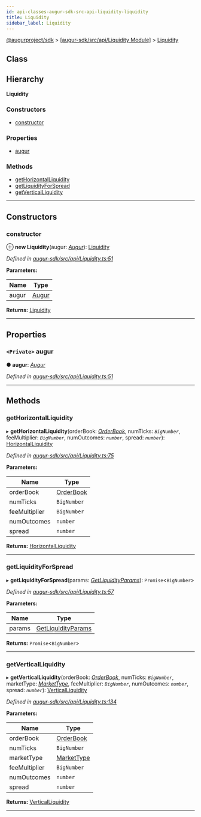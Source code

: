 ```yaml
---
id: api-classes-augur-sdk-src-api-liquidity-liquidity
title: Liquidity
sidebar_label: Liquidity
---
```


[@augurproject/sdk](api-readme.md) > [[augur-sdk/src/api/Liquidity Module]](api-modules-augur-sdk-src-api-liquidity-module.md) > [Liquidity](api-classes-augur-sdk-src-api-liquidity-liquidity.md)

## Class

## Hierarchy

**Liquidity**

### Constructors

* [constructor](api-classes-augur-sdk-src-api-liquidity-liquidity.md#constructor)

### Properties

* [augur](api-classes-augur-sdk-src-api-liquidity-liquidity.md#augur)

### Methods

* [getHorizontalLiquidity](api-classes-augur-sdk-src-api-liquidity-liquidity.md#gethorizontalliquidity)
* [getLiquidityForSpread](api-classes-augur-sdk-src-api-liquidity-liquidity.md#getliquidityforspread)
* [getVerticalLiquidity](api-classes-augur-sdk-src-api-liquidity-liquidity.md#getverticalliquidity)

---

## Constructors

<a id="constructor"></a>

###  constructor

⊕ **new Liquidity**(augur: *[Augur](api-classes-augur-sdk-src-augur-augur.md)*): [Liquidity](api-classes-augur-sdk-src-api-liquidity-liquidity.md)

*Defined in [augur-sdk/src/api/Liquidity.ts:51](https://github.com/AugurProject/augur/blob/304ca83772/packages/augur-sdk/src/api/Liquidity.ts#L51)*

**Parameters:**

| Name | Type |
| ------ | ------ |
| augur | [Augur](api-classes-augur-sdk-src-augur-augur.md) |

**Returns:** [Liquidity](api-classes-augur-sdk-src-api-liquidity-liquidity.md)

___

## Properties

<a id="augur"></a>

### `<Private>` augur

**● augur**: *[Augur](api-classes-augur-sdk-src-augur-augur.md)*

*Defined in [augur-sdk/src/api/Liquidity.ts:51](https://github.com/AugurProject/augur/blob/304ca83772/packages/augur-sdk/src/api/Liquidity.ts#L51)*

___

## Methods

<a id="gethorizontalliquidity"></a>

###  getHorizontalLiquidity

▸ **getHorizontalLiquidity**(orderBook: *[OrderBook](api-interfaces-augur-sdk-src-api-liquidity-orderbook.md)*, numTicks: *`BigNumber`*, feeMultiplier: *`BigNumber`*, numOutcomes: *`number`*, spread: *`number`*): [HorizontalLiquidity](api-interfaces-augur-sdk-src-api-liquidity-horizontalliquidity.md)

*Defined in [augur-sdk/src/api/Liquidity.ts:75](https://github.com/AugurProject/augur/blob/304ca83772/packages/augur-sdk/src/api/Liquidity.ts#L75)*

**Parameters:**

| Name | Type |
| ------ | ------ |
| orderBook | [OrderBook](api-interfaces-augur-sdk-src-api-liquidity-orderbook.md) |
| numTicks | `BigNumber` |
| feeMultiplier | `BigNumber` |
| numOutcomes | `number` |
| spread | `number` |

**Returns:** [HorizontalLiquidity](api-interfaces-augur-sdk-src-api-liquidity-horizontalliquidity.md)

___
<a id="getliquidityforspread"></a>

###  getLiquidityForSpread

▸ **getLiquidityForSpread**(params: *[GetLiquidityParams](api-interfaces-augur-sdk-src-api-liquidity-getliquidityparams.md)*): `Promise`<`BigNumber`>

*Defined in [augur-sdk/src/api/Liquidity.ts:57](https://github.com/AugurProject/augur/blob/304ca83772/packages/augur-sdk/src/api/Liquidity.ts#L57)*

**Parameters:**

| Name | Type |
| ------ | ------ |
| params | [GetLiquidityParams](api-interfaces-augur-sdk-src-api-liquidity-getliquidityparams.md) |

**Returns:** `Promise`<`BigNumber`>

___
<a id="getverticalliquidity"></a>

###  getVerticalLiquidity

▸ **getVerticalLiquidity**(orderBook: *[OrderBook](api-interfaces-augur-sdk-src-api-liquidity-orderbook.md)*, numTicks: *`BigNumber`*, marketType: *[MarketType](api-enums-augur-sdk-src-state-logs-types-markettype.md)*, feeMultiplier: *`BigNumber`*, numOutcomes: *`number`*, spread: *`number`*): [VerticalLiquidity](api-interfaces-augur-sdk-src-api-liquidity-verticalliquidity.md)

*Defined in [augur-sdk/src/api/Liquidity.ts:134](https://github.com/AugurProject/augur/blob/304ca83772/packages/augur-sdk/src/api/Liquidity.ts#L134)*

**Parameters:**

| Name | Type |
| ------ | ------ |
| orderBook | [OrderBook](api-interfaces-augur-sdk-src-api-liquidity-orderbook.md) |
| numTicks | `BigNumber` |
| marketType | [MarketType](api-enums-augur-sdk-src-state-logs-types-markettype.md) |
| feeMultiplier | `BigNumber` |
| numOutcomes | `number` |
| spread | `number` |

**Returns:** [VerticalLiquidity](api-interfaces-augur-sdk-src-api-liquidity-verticalliquidity.md)

___

